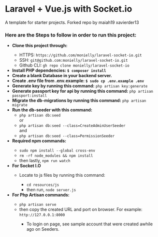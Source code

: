 # Laravel + Vue.js with Socket.io
A template for starter projects.
Forked repo by maiah19
xavierder13

### Here are the Steps to follow in order to run this project:
<ul>
  <li><b>Clone this project through:</b></li>
    <ul>
      <li>HTTPS: <code>https://github.com/monielly/laravel-socket-io.git</code></li>
      <li>SSH: <code>git@github.com:monielly/laravel-socket-io.git</code></li>
      <li>Github CLI: <code>gh repo clone monielly/laravel-socket-io</code></li>
    </ul>
  </li>
  <li><b>Install PHP dependencies: <code>$ composer install</code></b></li> 
  <li><b>Create a blank Database in your backend server.</b></li>
  <li><b>Create .env file from .env.example: <code>$ sudo cp .env.example .env</code></b></li>
  <li><b>Generate key by running this command:</b> <code>php artisan key:generate</code></li>
  <li><b>Generate passport key for api by running this command:</b> <code>php artisan passport:install</code></li>
  <li><b>Migrate the db-migrations by running this command:</b> <code>php artisan migrate</code></li>
  <li><b>Run the db-seeder with this command:</b>
    <ul>
      <li><code>php artisan db:seed</code></li> or 
      <li><code>php artisan db:seed --class=CreateAdminUserSeeder</code></li> and 
      <li><code>php artisan db:seed --class=PermissionSeeder</code></li>
    </ul>
  </li>
  <li><b>Required npm commands:</b></li>
    <ul>
      <li><code>sudo npm install --global cross-env</code></li>
      <li><code>rm -rf node_modules && npm install</code></li>
      <li>then lastly, <code>npm run watch</code></li>
    </ul>
  <li><b>For Socket I.O</b></li>
  <ul>
     <li>Locate to js files by running this command:</li>
      <ul>
        <li><code>cd resources/js</code></li>
        <li>then run, <code>node server.js</code></li>
      </ul>
  </ul>
  <li><b>For Php Artisan commands:</b></li>
    <ul>
      <li><code>php artisan serve</code></li>
      <li>then copy the created URL and port on browser. For example: <code>http://127.0.0.1:8000</code></li>
    <ul>
  <li>To login on page, see sample account that were created awhile ago on Seeders.</li>
</ul>

